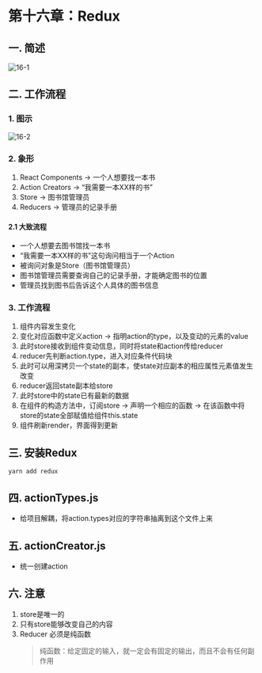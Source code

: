 # 第十六章：Redux

## 一. 简述
![16-1](https://s2.ax1x.com/2020/02/23/3lIX1H.md.png)


## 二. 工作流程

### 1. 图示
![16-2](https://s2.ax1x.com/2020/02/23/3loHrn.md.png)

### 2. 象形

1. React Components -> 一个人想要找一本书
2. Action Creators -> “我需要一本XX样的书”
3. Store -> 图书馆管理员
4. Reducers -> 管理员的记录手册

#### 2.1 大致流程

* 一个人想要去图书馆找一本书
* “我需要一本XX样的书”这句询问相当于一个Action
* 被询问对象是Store（图书馆管理员）
* 图书馆管理员需要查询自己的记录手册，才能确定图书的位置
* 管理员找到图书后告诉这个人具体的图书信息

### 3. 工作流程
1. 组件内容发生变化
2. 变化对应函数中定义action -> 指明action的type，以及变动的元素的value
3. 此时store接收到组件变动信息，同时将state和action传给reducer
4. reducer先判断action.type，进入对应条件代码块
5. 此时可以用深拷贝一个state的副本，使state对应副本的相应属性元素值发生改变
6. reducer返回state副本给store
7. 此时store中的state已有最新的数据
8. 在组件的构造方法中，订阅store -> 声明一个相应的函数 -> 在该函数中将store的state全部赋值给组件this.state
6. 组件刷新render，界面得到更新

## 三. 安装Redux
```shell
yarn add redux
```

## 四. actionTypes.js
* 给项目解耦，将action.types对应的字符串抽离到这个文件上来

## 五. actionCreator.js
* 统一创建action


## 六. 注意
1. store是唯一的
2. 只有store能够改变自己的内容
3. Reducer 必须是纯函数
    > 纯函数：给定固定的输入，就一定会有固定的输出，而且不会有任何副作用
<comment/>
